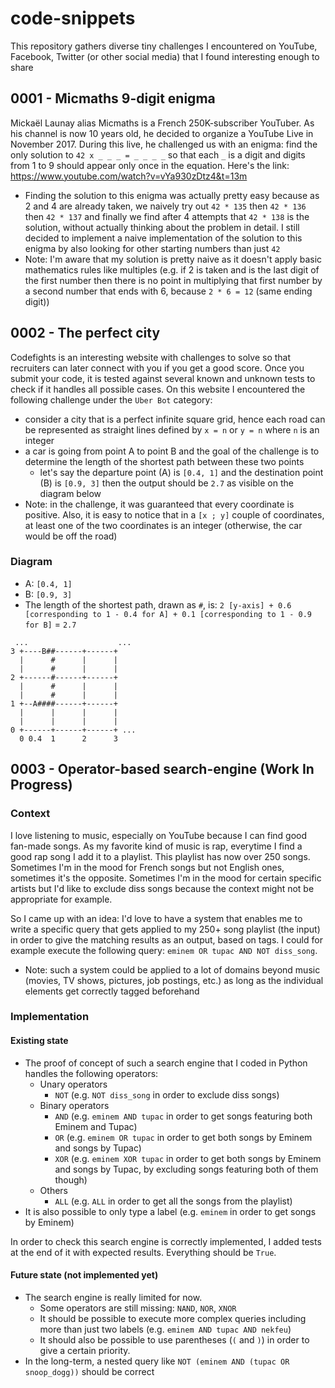 # code-snippets
This repository gathers diverse tiny challenges I encountered on YouTube, Facebook, Twitter (or other social media) that I found interesting enough to share

## 0001 - Micmaths 9-digit enigma

Mickaël Launay alias Micmaths is a French 250K-subscriber YouTuber. As his channel is now 10 years old, he decided to organize a YouTube Live in November 2017. During this live, he challenged us with an enigma: find the only solution to `42 x _ _ _ = _ _ _ _` so that each `_` is a digit and digits from 1 to 9 should appear only once in the equation. Here's the link: https://www.youtube.com/watch?v=vYa930zDtz4&t=13m
- Finding the solution to this enigma was actually pretty easy because as 2 and 4 are already taken, we naively try out `42 * 135` then `42 * 136` then `42 * 137` and finally we find after 4 attempts that `42 * 138` is the solution, without actually thinking about the problem in detail. I still decided to implement a naive implementation of the solution to this enigma by also looking for other starting numbers than just `42`
- Note: I'm aware that my solution is pretty naive as it doesn't apply basic mathematics rules like multiples (e.g. if 2 is taken and is the last digit of the first number then there is no point in multiplying that first number by a second number that ends with 6, because `2 * 6 = 12` (same ending digit))

## 0002 - The perfect city

Codefights is an interesting website with challenges to solve so that recruiters can later connect with you if you get a good score. Once you submit your code, it is tested against several known and unknown tests to check if it handles all possible cases.
On this website I encountered the following challenge under the `Uber Bot` category:
- consider a city that is a perfect infinite square grid, hence each road can be represented as straight lines defined by `x = n` or `y = n` where `n` is an integer
- a car is going from point A to point B and the goal of the challenge is to determine the length of the shortest path between these two points
  - let's say the departure point (A) is `[0.4, 1]` and the destination point (B) is `[0.9, 3]` then the output should be `2.7` as visible on the diagram below
- Note: in the challenge, it was guaranteed that every coordinate is positive. Also, it is easy to notice that in a `[x ; y]` couple of coordinates, at least one of the two coordinates is an integer (otherwise, the car would be off the road)

### Diagram

- A: `[0.4, 1]`
- B: `[0.9, 3]`
- The length of the shortest path, drawn as `#`, is: `2 [y-axis] + 0.6 [corresponding to 1 - 0.4 for A] + 0.1 [corresponding to 1 - 0.9 for B]` = `2.7`

```
 ...                    ...
3 +----B##------+------+
  |      #      |      |
  |      #      |      |
2 +------#------+------+
  |      #      |      |
  |      #      |      |
1 +--A####------+------+
  |      |      |      |
  |      |      |      |
0 +------+------+------+ ...
  0 0.4  1      2      3
```

## 0003 - Operator-based search-engine (Work In Progress)

### Context

I love listening to music, especially on YouTube because I can find good fan-made songs. As my favorite kind of music is rap, everytime I find a good rap song I add it to a playlist. This playlist has now over 250 songs. Sometimes I'm in the mood for French songs but not English ones, sometimes it's the opposite. Sometimes I'm in the mood for certain specific artists but I'd like to exclude diss songs because the context might not be appropriate for example.

So I came up with an idea: I'd love to have a system that enables me to write a specific query that gets applied to my 250+ song playlist (the input) in order to give the matching results as an output, based on tags. I could for example execute the following query: `eminem OR tupac AND NOT diss_song`.
- Note: such a system could be applied to a lot of domains beyond music (movies, TV shows, pictures, job postings, etc.) as long as the individual elements get correctly tagged beforehand

### Implementation

#### Existing state

- The proof of concept of such a search engine that I coded in Python handles the following operators:
  - Unary operators
    - `NOT` (e.g. `NOT diss_song` in order to exclude diss songs)
  - Binary operators
    - `AND` (e.g. `eminem AND tupac` in order to get songs featuring both Eminem and Tupac)
    - `OR` (e.g. `eminem OR tupac` in order to get both songs by Eminem and songs by Tupac)
	- `XOR` (e.g. `eminem XOR tupac` in order to get both songs by Eminem and songs by Tupac, by excluding songs featuring both of them though)
  - Others
	- `ALL` (e.g. `ALL` in order to get all the songs from the playlist)
- It is also possible to only type a label (e.g. `eminem` in order to get songs by Eminem)

In order to check this search engine is correctly implemented, I added tests at the end of it with expected results. Everything should be `True`.
	
#### Future state (not implemented yet)

- The search engine is really limited for now.
  - Some operators are still missing: `NAND`, `NOR`, `XNOR`
  - It should be possible to execute more complex queries including more than just two labels (e.g. `eminem AND tupac AND nekfeu`)
  - It should also be possible to use parentheses (`(` and `)`) in order to give a certain priority.
- In the long-term, a nested query like `NOT (eminem AND (tupac OR snoop_dogg))` should be correct